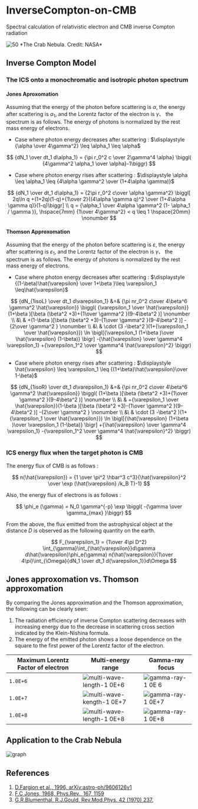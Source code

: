 # InverseCompton-on-CMB

Spectral calculation of relativistic electron and CMB inverse Compton radiation

<img src="https://scx2.b-cdn.net/gfx/news/hires/2014/1-crabnebula.jpg" alt="50" style="zoom:100%;" />
*The Crab Nebula. Credit: NASA*

## Inverse Compton Model

### The ICS onto a monochromatic and isotropic photon spectrum

####  Jones Aproxomation

Assuming that the energy of the photon before scattering is $\alpha$, the energy after scattering is $\alpha_1$, and the Lorentz factor of the electron is $\gamma$、 the spectrum is as follows. The energy of photons is normalized by the rest mass energy of electrons.

- Case where photon energy decreases after scattering : $\displaystyle {\alpha \over 4\gamma^2} \leq \alpha_1 \leq \alpha$

$$
{dN_1 \over dt_1 d\alpha_1} = {\pi r_0^2 c \over 2\gamma^4 \alpha} \biggl( {4\gamma^2 \alpha_1 \over \alpha}-1\biggr)
$$

- Case where photon energy rises after scattering : $\displaystyle \alpha \leq \alpha_1 \leq {4\alpha \gamma^2 \over (1+4\alpha \gamma)}$

$$
{dN_1 \over dt_1 d\alpha_1} = {2\pi r_0^2 c\over \alpha \gamma^2} \biggl[ 2q\ln q +(1+2q)(1-q)+{1\over 2}{(4\alpha \gamma q)^2 \over (1+4\alpha \gamma q)}(1-q)\biggr] \\ q = {\alpha_1 \over 4\alpha \gamma^2 (1- \alpha_1 / \gamma )}, \hspace{7mm} {1\over 4\gamma^2} < q \leq 1 \hspace{20mm} \nonumber
$$

#### Thomson Approxomation

Assuming that the energy of the photon before scattering is $\varepsilon$, the energy after scattering is $\varepsilon_1$, and the Lorentz factor of the electron is $\gamma$、 the spectrum is as follows. The energy of photons is normalized by the rest mass energy of electrons.

- Case where photon energy decreases after scattering :  $\displaystyle {(1-\beta)\hat{\varepsilon} \over 1+\beta }\leq \varepsilon_1 \leq\hat{\varepsilon}$

$$
{dN_{1isoL} \over dt_1 d\varepsilon_1} &=& {\pi nr_0^2 c\over 4\beta^6
 \gamma^2 \hat{\varepsilon}} \biggl( {\varepsilon_1 \over
 \hat{\varepsilon}} (1+\beta )[\beta (\beta^2 +3)+{1\over \gamma^2
 }(9-4\beta^2 )] \nonumber \\
&\ & +(1-\beta )[\beta (\beta^2 +3)-{1\over \gamma^2
 }(9-4\beta^2 )] -{2\over \gamma^2 } \nonumber \\
&\ & \cdot (3 -\beta^2 )(1+{\varepsilon_1 \over
 \hat{\varepsilon}}) \ln \bigl[{\varepsilon_1 (1+\beta )\over
 \hat{\varepsilon} (1-\beta)} \bigr] -{\hat{\varepsilon} \over \gamma^4
 \varepsilon_1} +{\varepsilon_1^2 \over \gamma^4 \hat{\varepsilon}^2} \biggr)
$$

- Case where photon energy rises after scattering :  $\displaystyle \hat{\varepsilon} \leq \varepsilon_1 \leq {(1+\beta)\hat{\varepsilon}\over 1-\beta}$

$$
{dN_{1isoR} \over dt_1 d\varepsilon_1} &=& {\pi nr_0^2 c\over 4\beta^6
 \gamma^2 \hat{\varepsilon}} \biggl( (1+\beta )[\beta (\beta^2
 +3)+{1\over \gamma^2 }(9-4\beta^2 )] \nonumber \\
&\ & +{\varepsilon_1 \over
 \hat{\varepsilon}}(1-\beta )[\beta (\beta^2 +3)-{1\over \gamma^2
 }(9-4\beta^2 )] -{2\over \gamma^2 } \nonumber \\
&\ & \cdot (3 -\beta^2 )(1+{\varepsilon_1 \over
 \hat{\varepsilon}}) \ln \bigl[{\hat{\varepsilon} (1+\beta )\over
 \varepsilon_1 (1-\beta)} \bigr] +{\hat{\varepsilon} \over \gamma^4
 \varepsilon_1} -{\varepsilon_1^2 \over \gamma^4 \hat{\varepsilon}^2} \biggr)
$$

### ICS energy flux when the target photon is CMB

The energy flux of CMB is as follows :

$$
n(\hat{\varepsilon}) = {1 \over \pi^2 \hbar^3 c^3}{\hat{\varepsilon}^2 \over
 \exp (\hat{\varepsilon} /k_B T)-1}
$$

Also, the energy flux of electrons is as follows :

$$
\phi_e (\gamma) = N_0 \gamma^{-p} \exp \biggl( -{\gamma \over
 \gamma_{max} }\biggr)
$$

From the above, the flux emitted from the astrophysical object at the distance $D$ is observed as the following quantity on the earth.

$$
F_{\varepsilon_1} = {1\over 4\pi D^2}
 \int_{\gamma}\int_{\hat{\varepsilon}}d\gamma
 d\hat{\varepsilon}\phi_e(\gamma) n(\hat{\varepsilon}){1\over
 4\pi}\int_{\Omega}{dN_1 \over dt_1 d{\varepsilon_1}}d\Omega
$$

## Jones approxomation vs. Thomson approxomation

By comparing the Jones approximation and the Thomson approximation, the following can be clearly seen:

1. The radiation efficiency of inverse Compton scattering decreases with increasing energy due to the decrease in scattering cross section indicated by the Klein-Nishina formula.
2. The energy of the emitted photon shows a loose dependence on the square to the first power of the Lorentz factor of the electron.

| Maximum Lorentz Factor of electron  | Multi-energy range                                                                                                                 | Gamma-ray focus |
| ----------------------- | ---------------------------------------------------------------------------------------------------------------------------------- | ----------------------------------------------------------------- |
| `1.0E+6`                  | ![multi-wave-length-1 0E+6](https://user-images.githubusercontent.com/20922926/149614483-01263282-9410-4bab-b384-46ebfb4155db.png) | ![gamma-ray-1 0E 6](https://user-images.githubusercontent.com/20922926/149614477-bf4596d3-1022-44c7-9d3c-7cd2c96b544f.png) |
| `1.0E+7`                  | ![multi-wave-kength-1 0E+7](https://user-images.githubusercontent.com/20922926/149614482-c7e99876-fc4e-475d-859f-2127585a404a.png) | ![gamma-ray-1 0E+7](https://user-images.githubusercontent.com/20922926/149614479-56589f51-1d0c-4507-b362-e7a1e83d4d7f.png) |
| `1.0E+8`                  | ![multi-wave-length-1 0E+8](https://user-images.githubusercontent.com/20922926/149614484-c298179d-dd55-4407-96f5-47a9e1ce5983.png) | ![gamma-ray-1 0E+8](https://user-images.githubusercontent.com/20922926/149614480-245de1ee-40c9-44d4-a112-a5ba596777a8.png) |

## Application to the Crab Nebula

![graph](https://user-images.githubusercontent.com/20922926/148781142-546f2860-45cf-4898-9d59-f8540f411f75.png)

## References

1. [D.Fargion et al., 1996, arXiv:astro-ph/9606126v1](https://arxiv.org/abs/astro-ph/9606126)
2. [F.C Jones, 1968, Phys.Rev., 167, 1159](https://journals.aps.org/pr/abstract/10.1103/PhysRev.167.1159)
3. [G.R.Blumenthal, R.J.Gould, Rev.Mod.Phys. 42 (1970) 237.](https://journals.aps.org/rmp/abstract/10.1103/RevModPhys.42.237)